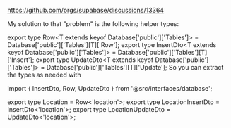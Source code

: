 https://github.com/orgs/supabase/discussions/13364

My solution to that "problem" is the following helper types:

export type Row<T extends keyof Database['public']['Tables']> = Database['public']['Tables'][T]['Row'];
export type InsertDto<T extends keyof Database['public']['Tables']> = Database['public']['Tables'][T]['Insert'];
export type UpdateDto<T extends keyof Database['public']['Tables']> = Database['public']['Tables'][T]['Update'];
So you can extract the types as needed with

import { InsertDto, Row, UpdateDto } from '@src/interfaces/database';

export type Location = Row<'location'>;
export type LocationInsertDto = InsertDto<'location'>;
export type LocationUpdateDto = UpdateDto<'location'>;
